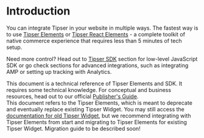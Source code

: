 # Introduction

You can integrate Tipser in your website in multiple ways. The fastest way is to use [Tipser Elements](#tipser-elements) or [Tipser React Elements](#tipser-react-elements) - a complete toolkit of native commerce experience that requires less than 5 minutes of tech setup.

Need more control? Head out to [Tipser SDK](#tipser-sdk) section for low-level JavaScript SDK or go check sections for advanced integrations, such as integrating AMP or setting up tracking with Analytics.

<aside class="notice">This document is a technical reference of Tipser Elements and SDK. It requires some technical knowledge. For conceptual and business resources, head out to our official <a href="https://www.tipser.com/tipser-elements">Publisher's Guide</a>.</aside>

<aside class="warning">This document refers to the Tipser Elements, which is meant to deprecate and eventually replace existing Tipser Widget. You may still access the <a href="https://developers.tipser.com/tipser-script">documentation for old Tipser Widget</a>, but we recommend integrating with Tipser Elements from start and migrating to Tipser Elements for existing Tipser Widget. Migration guide to be described soon!</aside>
